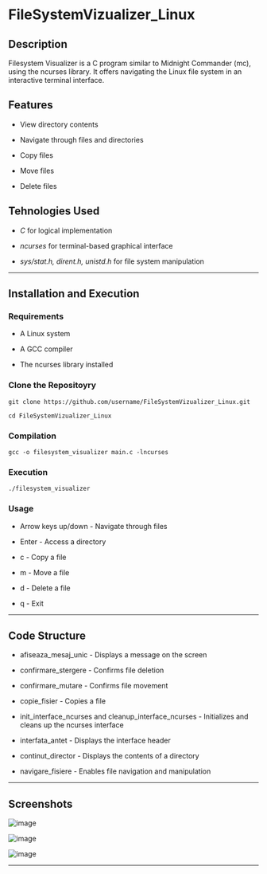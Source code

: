 # **FileSystemVizualizer_Linux**



## **Description**

Filesystem Visualizer is a C program similar to Midnight Commander (mc), using the ncurses library. It offers navigating the Linux file system in an interactive terminal interface.

## **Features**

- View directory contents

- Navigate through files and directories

- Copy files

- Move files

- Delete files

## **Tehnologies Used** 

- *C* for logical implementation

- *ncurses* for terminal-based graphical interface

- *sys/stat.h, dirent.h, unistd.h* for file system manipulation

---

## Installation and Execution


### Requirements

- A Linux system

- A GCC compiler

- The ncurses library installed


### Clone the Repositoyry

```git clone https://github.com/username/FileSystemVizualizer_Linux.git```

```cd FileSystemVizualizer_Linux```

### Compilation

```gcc -o filesystem_visualizer main.c -lncurses```

### Execution

```./filesystem_visualizer```

### Usage

- Arrow keys up/down - Navigate through files

- Enter - Access a directory

- c - Copy a file

- m - Move a file

- d - Delete a file

- q - Exit


--- 

## Code Structure

- afiseaza_mesaj_unic - Displays a message on the screen

- confirmare_stergere - Confirms file deletion

- confirmare_mutare - Confirms file movement

- copie_fisier - Copies a file

- init_interface_ncurses and cleanup_interface_ncurses - Initializes and cleans up the ncurses interface

- interfata_antet - Displays the interface header

- continut_director - Displays the contents of a directory

- navigare_fisiere - Enables file navigation and manipulation

---

## Screenshots

![image](https://github.com/user-attachments/assets/73ff4853-f80d-4056-91d8-a9db47883ba2)


![image](https://github.com/user-attachments/assets/f78efbb0-53a4-45cf-8a44-af2bc08ea224)


![image](https://github.com/user-attachments/assets/8010cdec-ac46-469f-a5d6-d8bb117b7d15)


---


